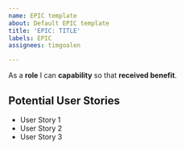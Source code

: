 ```yaml
---
name: EPIC template
about: Default EPIC template
title: 'EPIC: TITLE'
labels: EPIC
assignees: timgoalen

---
```


As a **role** I can **capability** so that **received benefit**.

## Potential User Stories
* User Story 1
* User Story 2
* User Story 3
